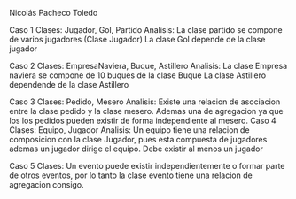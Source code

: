 Nicolás Pacheco Toledo

Caso 1
Clases: Jugador, Gol, Partido
Analisis: La clase partido se compone de varios jugadores (Clase Jugador)
La clase Gol depende de la clase jugador

Caso 2
Clases: EmpresaNaviera, Buque, Astillero
Analisis: La clase Empresa naviera se compone de 10 buques de la clase Buque
La clase Astillero dependende de la clase Astillero

Caso 3
Clases: Pedido, Mesero
Analisis: Existe una relacion de asociacion entre la clase pedido y la clase mesero. Ademas una de agregacion ya que los los pedidos pueden existir de forma independiente al mesero.
Caso 4
Clases: Equipo, Jugador
Analisis: Un equipo tiene una relacion de composicion con la clase Jugador, pues esta compuesta de jugadores ademas un jugador dirige el equipo. Debe existir al menos un jugador

Caso 5
Clases:  Un evento puede existir independientemente o formar parte de otros eventos, por lo tanto la clase evento tiene una relacion de agregacion consigo.